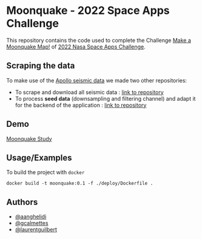 # Moonquake - 2022 Space Apps Challenge

This repository contains the code used to complete the Challenge [Make a Moonquake Map!](https://2022.spaceappschallenge.org/challenges/2022-challenges/moonquake-map/details)
of [2022 Nasa Space Apps Challenge](https://www.spaceappschallenge.org/).

## Scraping the data

To make use of the [Apollo seismic data](https://pds-geosciences.wustl.edu/lunar/urn-nasa-pds-apollo_pse/data/) we made two other repositories:

- To scrape and download all seismic data : [link to repository](https://github.com/aanghelidi/space-app-moon-scraper)
- To process **seed data** (downsampling and filtering channel) and adapt it for the backend of the application : [link to repository](https://github.com/aanghelidi/space-app-moon-exporter)
## Demo

[Moonquake Study](https://moonquake.study/)

## Usage/Examples

To build the project with `docker`

```
docker build -t moonquake:0.1 -f ./deploy/Dockerfile .
```

## Authors

- [@aanghelidi](https://github.com/aanghelidi)
- [@gcalmettes](https://github.com/gcalmettes/)
- [@laurentguilbert](https://github.com/laurentguilbert)

